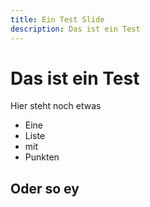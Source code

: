 ```yaml
---
title: Ein Test Slide
description: Das ist ein Test
---
```


# Das ist ein Test

Hier steht noch etwas

- Eine
- Liste
- mit
- Punkten

## Oder so ey
